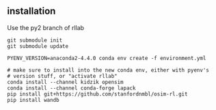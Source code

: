 installation
------------
Use the py2 branch of rllab

```shell
git submodule init
git submodule update

PYENV_VERSION=anaconda2-4.4.0 conda env create -f environment.yml

# make sure to install into the new conda env, either with pyenv's
# version stuff, or "activate rllab"
conda install --channel kidzik opensim
conda install --channel conda-forge lapack
pip install git+https://github.com/stanfordnmbl/osim-rl.git
pip install wandb
```
